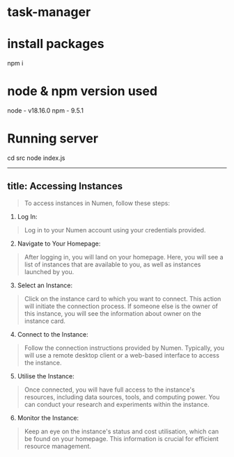 # task-manager

# install packages
npm i

# node & npm version used
node - v18.16.0
npm - 9.5.1

# Running server
cd src
node index.js


---
title: Accessing Instances
---

> To access instances in Numen, follow these steps:

1.  Log In:

> Log in to your Numen account using your credentials provided.

2.  Navigate to Your Homepage:

> After logging in, you will land on your homepage. Here, you will see a
> list of instances that are available to you, as well as instances
> launched by you.

3.  Select an Instance:

> Click on the instance card to which you want to connect. This action
> will initiate the connection process. If someone else is the owner of
> this instance, you will see the information about owner on the
> instance card.

4.  Connect to the Instance:

> Follow the connection instructions provided by Numen. Typically, you
> will use a remote desktop client or a web-based interface to access
> the instance.

5.  Utilise the Instance:

> Once connected, you will have full access to the instance\'s
> resources, including data sources, tools, and computing power. You can
> conduct your research and experiments within the instance.

6.  Monitor the Instance:

> Keep an eye on the instance\'s status and cost utilisation, which can
> be found on your homepage. This information is crucial for efficient
> resource management.
